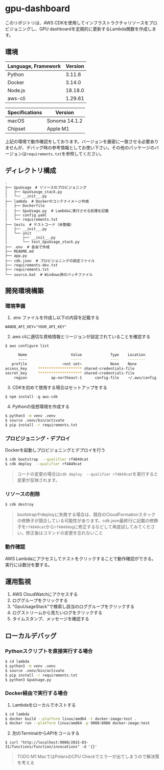 # gpu-dashboard
<!-- プロジェクト名を記載 -->

このリポジトリは、AWS CDKを使用してインフラストラクチャリソースをプロビジョニングし、GPU dashboardを定期的に更新するLambda関数を作成します。

## 環境
<!-- 言語、フレームワーク、ミドルウェア、インフラの一覧とバージョンを記載 -->

| Language, Framework   | Version       |
| --------------------- | ------------- |
| Python                | 3.11.6        |
| Docker                | 3.14.0        |
| Node.js               | 18.18.0       |
| aws-cli               | 1.29.61       |

| Specifications        | Version       |
| --------------------- | ------------- |
| macOS                 | Sonoma 14.1.2 |
| Chipset               | Apple M1      |

上記の環境で動作確認をしております。バージョンを厳密に一致させる必要ありませんが、デバッグ時の参考情報としてお使い下さい。その他のパッケージのバージョンは`requirements.txt`を参照してください。

## ディレクトリ構成
<!-- Treeコマンドを使ってディレクトリ構成を記載 -->

```
.
├── GpuUsage　# リソースのプロビジョニング
│   ├── GpuUsasge_stack.py
│   └── __init__.py
├── lambda  # Dockerのコンテナイメージ作成
│   ├── Dockerfile
│   ├── GpuUsage.py  # Lambdaに実行させる処理を記載
│   ├── config.yaml
│   └── requirements.txt
├── tests  # テストコード（未整備）
│   ├── __init__.py
│   └── unit
│       ├── __init__.py
│       └── test_GpuUsage_stack.py
├── .env  # 各自で作成
├── README.md
├── app.py
├── cdk.json  # プロビジョニングの設定ファイル
├── requirements-dev.txt
├── requirements.txt
└── source.bat  # Windows用のバッチファイル
```

## 開発環境構築
<!-- コンテナの作成方法、パッケージのインストール方法など、開発環境構築に必要な情報を記載 -->

### 環境準備
1. .env ファイルを作成し以下の内容を記載する

```
WANDB_API_KEY="YOUR_API_KEY"
```

2. aws cliに適切な資格情報とリージョンが設定されていることを確認する

```bash
$ aws configure list

      Name                    Value             Type    Location
      ----                    -----             ----    --------
   profile                <not set>             None    None
access_key     ******************** shared-credentials-file    
secret_key     ******************** shared-credentials-file    
    region           ap-northeast-1      config-file    ~/.aws/config
```


3. CDKを初めて使用する場合はセットアップをする
```
$ npm install -g aws-cdk
```

4. Pythonの仮想環境を作成する
```bash
$ python3 -m venv .venv
$ source .venv/bin/activate
$ pip install -r requirements.txt
```



### プロビジョニング・デプロイ
Dockerを起動しプロビジョニングとデプロイを行う
```bash
$ cdk bootstrap  --qualifier rf4849cat
$ cdk deploy  --qualifier rf4849cat
```
> コードの変更の場合は`cdk deploy  --qualifier rf4849cat`を実行すると変更が反映されます。

### リソースの削除
```bash
$ cdk destroy
```
> bootstrapやdeployに失敗する場合は、既存のCloudFormationスタックの修飾子が競合している可能性があります。cdk.json最終行に記載の修飾子を```rf4849cat```から```rf4849dog```に修正するなどして再度試してみてください。修正後はコマンドの変更を忘れないこと

### 動作確認

AWS Lambdaにアクセスしてテストをクリックすることで動作確認ができる。実行には数分を要する。

## 運用監視

1. AWS CloudWatchにアクセスする
2. ロググループをクリックする
3.  "GpuUsageStack"で検索し該当のロググループをクリックする
4. ログストリームから見たいログをクリックする
5. タイムスタンプ、メッセージを確認する

## ローカルデバッグ

### Pythonスクリプトを直接実行する場合

```bash
$ cd lambda
$ python3 -m venv .venv
$ source .venv/bin/activate
$ pip install -r requirements.txt
$ python3 GpuUsage.py
```
### Docker経由で実行する場合

1. Lambdaをローカルでホストする

```bash
$ cd lambda
$ docker build --platform linux/amd64 -t docker-image:test .
$ docker run --platform linux/amd64 -p 9000:8080 docker-image:test
```

2. 別のTerminalからAPIをコールする 
```
$ curl "http://localhost:9000/2015-03-31/functions/function/invocations" -d '{}'
```
> TODO M1 MacではPolarsのCPU Checkでエラーが出てしまうので解決策を考える